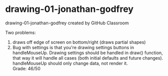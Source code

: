 # drawing-01-jonathan-godfrey
drawing-01-jonathan-godfrey created by GitHub Classroom   

Two problems:   
1) draws off edge of screen on bottom/right (draws partial shapes)   
2) Bug with settings is that you're drawing settings buttons in handleMouseUp. Drawing settings should be handled in draw() function,    
that way it will handle all cases (both initial defaults and future changes). handleMouseUp should only change data, not render it.   
Grade: 46/50   


